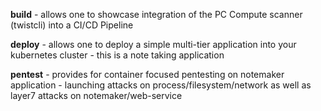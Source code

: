 **build** - allows one to showcase integration of the PC Compute scanner (twistcli) into a CI/CD Pipeline

**deploy** - allows one to deploy a simple multi-tier application into your kubernetes cluster - this is a note taking application

**pentest** - provides for container focused pentesting on notemaker application - launching attacks on process/filesystem/network as well as layer7 attacks on notemaker/web-service


